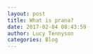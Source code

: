 ```yaml
---
layout: post
title: What is prana?
date: 2017-02-04 08:43:59
author: Lucy Tennyson
categories: Blog
---
```

